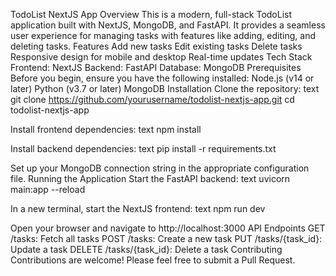 TodoList NextJS App
Overview
This is a modern, full-stack TodoList application built with NextJS, MongoDB, and FastAPI. It provides a seamless user experience for managing tasks with features like adding, editing, and deleting tasks.
Features
Add new tasks
Edit existing tasks
Delete tasks
Responsive design for mobile and desktop
Real-time updates
Tech Stack
Frontend: NextJS
Backend: FastAPI
Database: MongoDB
Prerequisites
Before you begin, ensure you have the following installed:
Node.js (v14 or later)
Python (v3.7 or later)
MongoDB
Installation
Clone the repository:
text
git clone https://github.com/yourusername/todolist-nextjs-app.git
cd todolist-nextjs-app

Install frontend dependencies:
text
npm install

Install backend dependencies:
text
pip install -r requirements.txt

Set up your MongoDB connection string in the appropriate configuration file.
Running the Application
Start the FastAPI backend:
text
uvicorn main:app --reload

In a new terminal, start the NextJS frontend:
text
npm run dev

Open your browser and navigate to http://localhost:3000
API Endpoints
GET /tasks: Fetch all tasks
POST /tasks: Create a new task
PUT /tasks/{task_id}: Update a task
DELETE /tasks/{task_id}: Delete a task
Contributing
Contributions are welcome! Please feel free to submit a Pull Request.
